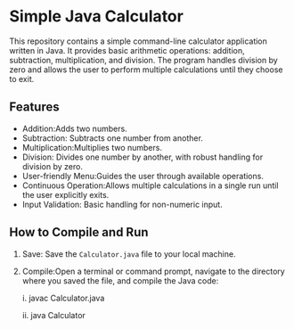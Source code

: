 # Simple Java Calculator

This repository contains a simple command-line calculator application written in Java. It provides basic arithmetic operations: addition, subtraction, multiplication, and division. The program handles division by zero and allows the user to perform multiple calculations until they choose to exit.

## Features

- Addition:Adds two numbers.
- Subtraction: Subtracts one number from another.
- Multiplication:Multiplies two numbers.
- Division: Divides one number by another, with robust handling for division by zero.
- User-friendly Menu:Guides the user through available operations.
- Continuous Operation:Allows multiple calculations in a single run until the user explicitly exits.
- Input Validation: Basic handling for non-numeric input.

## How to Compile and Run

1. Save: Save the `Calculator.java` file to your local machine.
2. Compile:Open a terminal or command prompt, navigate to the directory where you saved the file, and compile the Java code:

   i. javac Calculator.java

   ii. java Calculator

